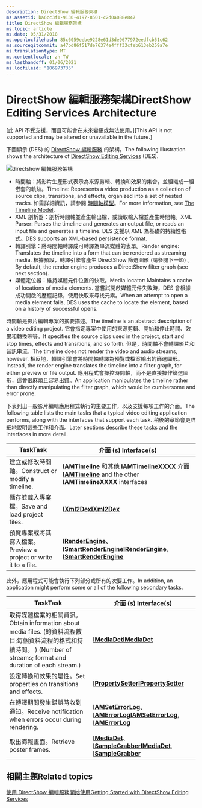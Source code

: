```yaml
---
description: DirectShow 編輯服務架構
ms.assetid: ba6cc3f1-9130-4197-8501-c2d0a088e847
title: DirectShow 編輯服務架構
ms.topic: article
ms.date: 05/31/2018
ms.openlocfilehash: 85c6059eebe9228e61d3de9677972eedfcb51c62
ms.sourcegitcommit: a47bd86f517de76374e4fff33cfeb613eb259a7e
ms.translationtype: MT
ms.contentlocale: zh-TW
ms.lasthandoff: 01/06/2021
ms.locfileid: "106973735"
---
```

# <a name="directshow-editing-services-architecture"></a><span data-ttu-id="bd3ac-103">DirectShow 編輯服務架構</span><span class="sxs-lookup"><span data-stu-id="bd3ac-103">DirectShow Editing Services Architecture</span></span>

<span data-ttu-id="bd3ac-104">\[此 API 不受支援，而且可能會在未來變更或無法使用。\]</span><span class="sxs-lookup"><span data-stu-id="bd3ac-104">\[This API is not supported and may be altered or unavailable in the future.\]</span></span>

<span data-ttu-id="bd3ac-105">下圖顯示 (DES) 的 [DirectShow 編輯服務](directshow-editing-services.md) 的架構。</span><span class="sxs-lookup"><span data-stu-id="bd3ac-105">The following illustration shows the architecture of [DirectShow Editing Services](directshow-editing-services.md) (DES).</span></span>

![directshow 編輯服務架構](images/architecture.png)

-   <span data-ttu-id="bd3ac-107">時間軸：將影片生產形式表示為來源剪輯、轉換和效果的集合，並組織成一組嵌套的軌跡。</span><span class="sxs-lookup"><span data-stu-id="bd3ac-107">Timeline: Represents a video production as a collection of source clips, transitions, and effects, organized into a set of nested tracks.</span></span> <span data-ttu-id="bd3ac-108">如需詳細資訊，請參閱 [時間軸模型](the-timeline-model.md)。</span><span class="sxs-lookup"><span data-stu-id="bd3ac-108">For more information, see [The Timeline Model](the-timeline-model.md).</span></span>
-   <span data-ttu-id="bd3ac-109">XML 剖析器：剖析時間軸並產生輸出檔，或讀取輸入檔並產生時間軸。</span><span class="sxs-lookup"><span data-stu-id="bd3ac-109">XML Parser: Parses the timeline and generates an output file, or reads an input file and generates a timeline.</span></span> <span data-ttu-id="bd3ac-110">DES 支援以 XML 為基礎的持續性格式。</span><span class="sxs-lookup"><span data-stu-id="bd3ac-110">DES supports an XML-based persistence format.</span></span>
-   <span data-ttu-id="bd3ac-111">轉譯引擎：將時間軸轉譯成可轉譯為串流媒體的表單。</span><span class="sxs-lookup"><span data-stu-id="bd3ac-111">Render engine: Translates the timeline into a form that can be rendered as streaming media.</span></span> <span data-ttu-id="bd3ac-112">根據預設，轉譯引擎會產生 DirectShow 篩選圖形 (請參閱下一節) 。</span><span class="sxs-lookup"><span data-stu-id="bd3ac-112">By default, the render engine produces a DirectShow filter graph (see next section).</span></span>
-   <span data-ttu-id="bd3ac-113">媒體定位器：維持媒體元件位置的快取。</span><span class="sxs-lookup"><span data-stu-id="bd3ac-113">Media locator: Maintains a cache of locations of media elements.</span></span> <span data-ttu-id="bd3ac-114">當嘗試開啟媒體元件失敗時，DES 會根據成功開啟的歷程記錄，使用快取來尋找元素。</span><span class="sxs-lookup"><span data-stu-id="bd3ac-114">When an attempt to open a media element fails, DES uses the cache to locate the element, based on a history of successful opens.</span></span>

<span data-ttu-id="bd3ac-115">時間軸是影片編輯專案的摘要描述。</span><span class="sxs-lookup"><span data-stu-id="bd3ac-115">The timeline is an abstract description of a video editing project.</span></span> <span data-ttu-id="bd3ac-116">它會指定專案中使用的來源剪輯、開始和停止時間、效果和轉換等等。</span><span class="sxs-lookup"><span data-stu-id="bd3ac-116">It specifies the source clips used in the project, start and stop times, effects and transitions, and so forth.</span></span> <span data-ttu-id="bd3ac-117">但是，時間軸不會轉譯影片和音訊串流。</span><span class="sxs-lookup"><span data-stu-id="bd3ac-117">The timeline does not render the video and audio streams, however.</span></span> <span data-ttu-id="bd3ac-118">相反地，轉譯引擎會將時間軸轉譯為預覽或檔案輸出的篩選圖形。</span><span class="sxs-lookup"><span data-stu-id="bd3ac-118">Instead, the render engine translates the timeline into a filter graph, for either preview or file output.</span></span> <span data-ttu-id="bd3ac-119">應用程式會操控時間軸，而不是直接操作篩選圖形，這會很麻煩且容易出錯。</span><span class="sxs-lookup"><span data-stu-id="bd3ac-119">An application manipulates the timeline rather than directly manipulating the filter graph, which would be cumbersome and error prone.</span></span>

<span data-ttu-id="bd3ac-120">下表列出一般影片編輯應用程式執行的主要工作，以及支援每項工作的介面。</span><span class="sxs-lookup"><span data-stu-id="bd3ac-120">The following table lists the main tasks that a typical video editing application performs, along with the interfaces that support each task.</span></span> <span data-ttu-id="bd3ac-121">稍後的章節會更詳細地說明這些工作和介面。</span><span class="sxs-lookup"><span data-stu-id="bd3ac-121">Later sections describe these tasks and the interfaces in more detail.</span></span>



| <span data-ttu-id="bd3ac-122">Task</span><span class="sxs-lookup"><span data-stu-id="bd3ac-122">Task</span></span>                                     | <span data-ttu-id="bd3ac-123">介面 (s) </span><span class="sxs-lookup"><span data-stu-id="bd3ac-123">Interface(s)</span></span>                                                                             |
|------------------------------------------|------------------------------------------------------------------------------------------|
| <span data-ttu-id="bd3ac-124">建立或修改時間軸。</span><span class="sxs-lookup"><span data-stu-id="bd3ac-124">Construct or modify a timeline.</span></span>          | <span data-ttu-id="bd3ac-125">[**IAMTimeline**](iamtimeline.md) 和其他 **IAMTimelineXXXX** 介面</span><span class="sxs-lookup"><span data-stu-id="bd3ac-125">[**IAMTimeline**](iamtimeline.md) and the other **IAMTimelineXXXX** interfaces</span></span>          |
| <span data-ttu-id="bd3ac-126">儲存並載入專案檔。</span><span class="sxs-lookup"><span data-stu-id="bd3ac-126">Save and load project files.</span></span>             | [<span data-ttu-id="bd3ac-127">**IXml2Dex**</span><span class="sxs-lookup"><span data-stu-id="bd3ac-127">**IXml2Dex**</span></span>](ixml2dex.md)                                                             |
| <span data-ttu-id="bd3ac-128">預覽專案或將其寫入檔案。</span><span class="sxs-lookup"><span data-stu-id="bd3ac-128">Preview a project or write it to a file.</span></span> | <span data-ttu-id="bd3ac-129">[**IRenderEngine**](irenderengine.md)、 [ **ISmartRenderEngine**](ismartrenderengine.md)</span><span class="sxs-lookup"><span data-stu-id="bd3ac-129">[**IRenderEngine**](irenderengine.md), [**ISmartRenderEngine**](ismartrenderengine.md)</span></span> |



 

<span data-ttu-id="bd3ac-130">此外，應用程式可能會執行下列部分或所有的次要工作。</span><span class="sxs-lookup"><span data-stu-id="bd3ac-130">In addition, an application might perform some or all of the following secondary tasks.</span></span>



| <span data-ttu-id="bd3ac-131">Task</span><span class="sxs-lookup"><span data-stu-id="bd3ac-131">Task</span></span>                                                                                           | <span data-ttu-id="bd3ac-132">介面 (s) </span><span class="sxs-lookup"><span data-stu-id="bd3ac-132">Interface(s)</span></span>                                                                 |
|------------------------------------------------------------------------------------------------|------------------------------------------------------------------------------|
| <span data-ttu-id="bd3ac-133">取得媒體檔案的相關資訊。</span><span class="sxs-lookup"><span data-stu-id="bd3ac-133">Obtain information about media files.</span></span> <span data-ttu-id="bd3ac-134"> (的資料流程數目;每個資料流程的格式和持續時間。 ) </span><span class="sxs-lookup"><span data-stu-id="bd3ac-134">(Number of streams; format and duration of each stream.)</span></span> | [<span data-ttu-id="bd3ac-135">**IMediaDet**</span><span class="sxs-lookup"><span data-stu-id="bd3ac-135">**IMediaDet**</span></span>](imediadet.md)                                               |
| <span data-ttu-id="bd3ac-136">設定轉換和效果的屬性。</span><span class="sxs-lookup"><span data-stu-id="bd3ac-136">Set properties on transitions and effects.</span></span>                                                     | [<span data-ttu-id="bd3ac-137">**IPropertySetter**</span><span class="sxs-lookup"><span data-stu-id="bd3ac-137">**IPropertySetter**</span></span>](ipropertysetter.md)                                   |
| <span data-ttu-id="bd3ac-138">在轉譯期間發生錯誤時收到通知。</span><span class="sxs-lookup"><span data-stu-id="bd3ac-138">Receive notification when errors occur during rendering.</span></span>                                       | <span data-ttu-id="bd3ac-139">[**IAMSetErrorLog**](iamseterrorlog.md)、 [ **IAMErrorLog**](iamerrorlog.md)</span><span class="sxs-lookup"><span data-stu-id="bd3ac-139">[**IAMSetErrorLog**](iamseterrorlog.md), [**IAMErrorLog**](iamerrorlog.md)</span></span> |
| <span data-ttu-id="bd3ac-140">取出海報畫面。</span><span class="sxs-lookup"><span data-stu-id="bd3ac-140">Retrieve poster frames.</span></span>                                                                        | <span data-ttu-id="bd3ac-141">[**IMediaDet**](imediadet.md)、 [ **ISampleGrabber**](isamplegrabber.md)</span><span class="sxs-lookup"><span data-stu-id="bd3ac-141">[**IMediaDet**](imediadet.md), [**ISampleGrabber**](isamplegrabber.md)</span></span>     |



 

## <a name="related-topics"></a><span data-ttu-id="bd3ac-142">相關主題</span><span class="sxs-lookup"><span data-stu-id="bd3ac-142">Related topics</span></span>

<dl> <dt>

[<span data-ttu-id="bd3ac-143">使用 DirectShow 編輯服務開始使用</span><span class="sxs-lookup"><span data-stu-id="bd3ac-143">Getting Started with DirectShow Editing Services</span></span>](getting-started-with-directshow-editing-services.md)
</dt> </dl>

 

 



